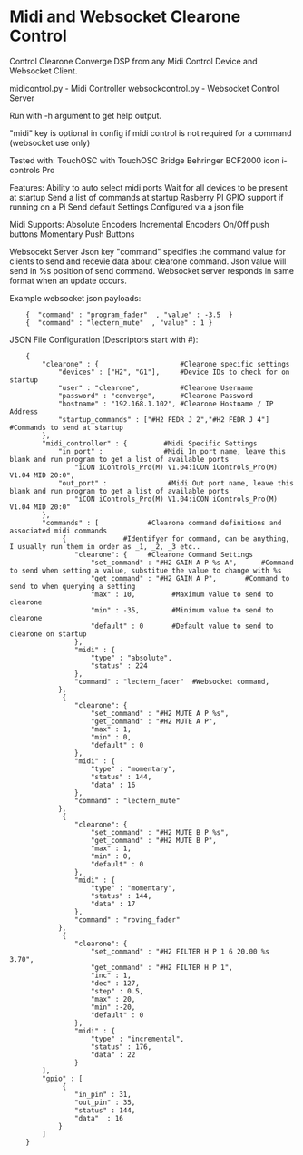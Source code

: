 # Midi and Websocket Clearone Control
Control Clearone Converge DSP from any Midi Control Device and Websocket Client.

midicontrol.py - Midi Controller
websockcontrol.py - Websocket Control Server

Run with -h argument to get help output.

"midi" key is optional in config if midi control is not required for a command (websocket use only)

Tested with:
  TouchOSC with TouchOSC Bridge
  Behringer BCF2000
  icon i-controls Pro

Features:
      Ability to auto select midi ports
      Wait for all devices to be present at startup
      Send a list of commands at startup
      Rasberry PI GPIO support if running on a Pi
      Send default Settings
      Configured via a json file
      
Midi Supports:
      Absolute Encoders
      Incremental Encoders
      On/Off push buttons
      Momentary Push Buttons

Websocekt Server
      Json key "command" specifies the command value for clients to send and recevie data about clearone command.  Json value will send in %s position of send command.
      Websocket server responds in same format when an update occurs.
      
Example websocket json payloads:
      
        {  "command" : "program_fader"  , "value" : -3.5  }
        {  "command" : "lectern_mute"  , "value" : 1 }

JSON File Configuration (Descriptors start with #):

        {
            "clearone" : {                    #Clearone specific settings
                "devices" : ["H2", "G1"],     #Device IDs to check for on startup
                "user" : "clearone",          #Clearone Username
                "password" : "converge",      #Clearone Password
                "hostname" : "192.168.1.102", #Clearone Hostname / IP Address
                "startup_commands" : ["#H2 FEDR J 2","#H2 FEDR J 4"]  #Commands to send at startup
            }, 
            "midi_controller" : {         #Midi Specific Settings
                "in_port" :               #Midi In port name, leave this blank and run program to get a list of available ports
                    "iCON iControls_Pro(M) V1.04:iCON iControls_Pro(M) V1.04 MID 20:0",
                "out_port" :               #Midi Out port name, leave this blank and run program to get a list of available ports
                    "iCON iControls_Pro(M) V1.04:iCON iControls_Pro(M) V1.04 MID 20:0"
            },
            "commands" : [            #Clearone command definitions and associated midi commands
                 {              #Identifyer for command, can be anything, I usually run them in order as _1, _2, _3 etc..
                    "clearone": {     #Clearone Command Settings
                        "set_command" : "#H2 GAIN A P %s A",      #Command to send when setting a value, substitue the value to change with %s
                        "get_command" : "#H2 GAIN A P",       #Command to send to when querying a setting 
                        "max" : 10,         #Maximum value to send to clearone
                        "min" : -35,        #Minimum value to send to clearone
                        "default" : 0       #Default value to send to clearone on startup
                    },
                    "midi" : {
                        "type" : "absolute",    
                        "status" : 224
                    },
                    "command" : "lectern_fader"  #Websocket command,
                },  
                 {
                    "clearone": {
                        "set_command" : "#H2 MUTE A P %s",
                        "get_command" : "#H2 MUTE A P",
                        "max" : 1,
                        "min" : 0,
                        "default" : 0
                    },
                    "midi" : {
                        "type" : "momentary",
                        "status" : 144,
                        "data" : 16
                    },
                    "command" : "lectern_mute" 
                },
                 {
                    "clearone": {
                        "set_command" : "#H2 MUTE B P %s",
                        "get_command" : "#H2 MUTE B P",
                        "max" : 1,
                        "min" : 0,
                        "default" : 0
                    },
                    "midi" : {
                        "type" : "momentary",
                        "status" : 144,
                        "data" : 17
                    },
                    "command" : "roving_fader"
                },
                 {
                    "clearone": {
                        "set_command" : "#H2 FILTER H P 1 6 20.00 %s 3.70",
                        "get_command" : "#H2 FILTER H P 1",
                        "inc" : 1,
                        "dec" : 127,
                        "step" : 0.5,
                        "max" : 20,
                        "min" :-20,
                        "default" : 0
                    },
                    "midi" : {
                        "type" : "incremental",
                        "status" : 176,
                        "data" : 22
                    } 
            ], 
            "gpio" : [
                 {
                    "in_pin" : 31,
                    "out_pin" : 35,
                    "status" : 144,
                    "data"  : 16
                }
            ]  
        }



